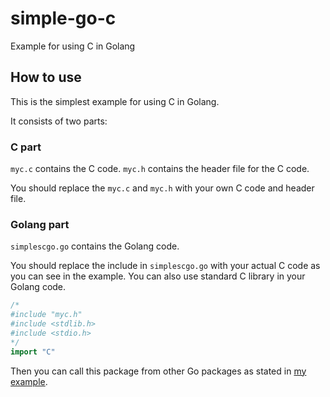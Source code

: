 # simple-go-c
Example for using C in Golang

## How to use

This is the simplest example for using C in Golang.

It consists of two parts:

### C part

```myc.c``` contains the C code.
```myc.h``` contains the header file for the C code.

You should replace the ```myc.c``` and ```myc.h``` with your own C code and header file.

### Golang part

```simplescgo.go``` contains the Golang code.

You should replace the include in ```simplescgo.go```  with your actual C code as you can see in the example. You can also use standard C library in your Golang code.

```go
/*
#include "myc.h"
#include <stdlib.h>
#include <stdio.h>
*/
import "C"
```

Then you can call this package from other Go packages as stated in [my example](https://github.com/SSC92/tiny-c-go).
